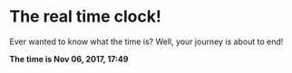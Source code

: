 # The real time clock!

Ever wanted to know what the time is? Well, your journey is about to end!

**The time is Nov 06, 2017, 17:49**